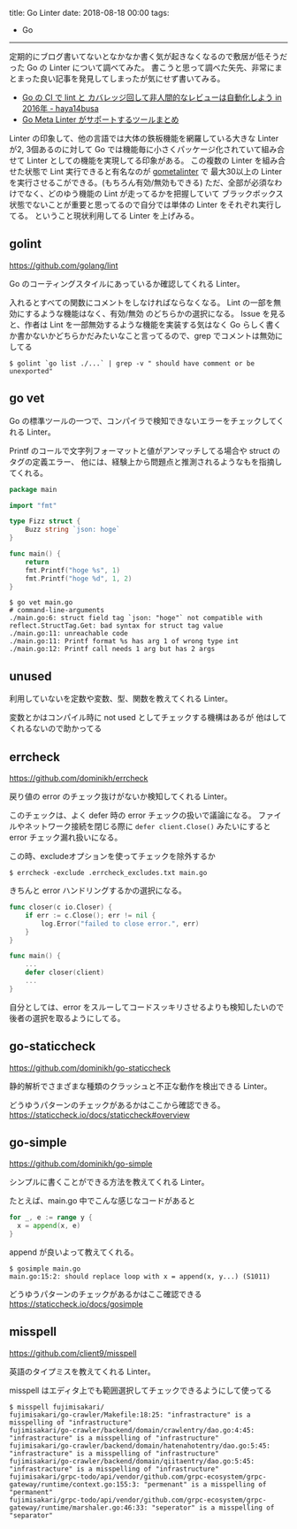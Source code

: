 title: Go Linter
date: 2018-08-18 00:00
tags:
- Go

---

定期的にブログ書いてないとなかなか書く気が起きなくなるので敷居が低そうだった Go の Linter について調べてみた。
書こうと思って調べた矢先、非常にまとまった良い記事を発見してしまったが気にせず書いてみる。

- [Go の CI で lint と カバレッジ回して非人間的なレビューは自動化しよう in 2016年 - haya14busa](http://haya14busa.com/ci-for-go-in-end-of-2016/)
- [Go Meta Linter がサポートするツールまとめ](http://tech.sideci.com/entry/2017/01/10/110000)

Linter の印象して、他の言語では大体の鉄板機能を網羅している大きな Linter が2, 3個あるのに対して
Go では機能毎に小さくパッケージ化されていて組み合せて Linter としての機能を実現してる印象がある。
この複数の Linter を組み合せた状態で Lint 実行できると有名なのが [gometalinter](https://github.com/alecthomas/gometalinter) で
最大30以上の Linter を実行させるこができる。(もちろん有効/無効もできる)
ただ、全部が必須なわけでなく、どのゆう機能の Lint が走ってるかを把握していて
ブラックボックス状態でないことが重要と思ってるので自分では単体の Linter をそれぞれ実行してる。
ということ現状利用してる Linter を上げみる。


## golint

https://github.com/golang/lint

Go のコーティングスタイルにあっているか確認してくれる Linter。

入れるとすべての関数にコメントをしなければならなくなる。
Lint の一部を無効にするような機能はなく、有効/無効 のどちらかの選択になる。
Issue を見ると、作者は Lint を一部無効するような機能を実装する気はなく
Go らしく書くか書かないかどちらかだみたいなこと言ってるので、grep でコメントは無効にしてる

```
$ golint `go list ./...` | grep -v " should have comment or be unexported"
```

## go vet

Go の標準ツールの一つで、コンパイラで検知できないエラーをチェックしてくれる Linter。

Printf のコールで文字列フォーマットと値がアンマッチしてる場合や struct のタグの定義エラー、
他には、経験上から問題点と推測されるようなもを指摘してくれる。

```go
package main

import "fmt"

type Fizz struct {
	Buzz string `json: hoge`
}

func main() {
	return
	fmt.Printf("hoge %s", 1)
	fmt.Printf("hoge %d", 1, 2)
}
```

```
$ go vet main.go
# command-line-arguments
./main.go:6: struct field tag `json: "hoge"` not compatible with reflect.StructTag.Get: bad syntax for struct tag value
./main.go:11: unreachable code
./main.go:11: Printf format %s has arg 1 of wrong type int
./main.go:12: Printf call needs 1 arg but has 2 args
```

## unused

利用していないを定数や変数、型、関数を教えてくれる Linter。

変数とかはコンパイル時に not used としてチェックする機構はあるが
他はしてくれるないので助かってる


## errcheck

https://github.com/dominikh/errcheck

戻り値の error のチェック抜けがないか検知してくれる Linter。

このチェックは、よく defer 時の error チェックの扱いで議論になる。
ファイルやネットワーク接続を閉じる際に `defer client.Close()` みたいにすると error チェック漏れ扱いになる。

この時、excludeオプションを使ってチェックを除外するか

```
$ errcheck -exclude .errcheck_excludes.txt main.go
```

きちんと error ハンドリングするかの選択になる。

```go
func closer(c io.Closer) {
	if err := c.Close(); err != nil {
		log.Error("failed to close error.", err)
	}
}

func main() {
    ...
    defer closer(client)
    ...
}
```

自分としては、error をスルーしてコードスッキリさせるよりも検知したいので後者の選択を取るようにしてる。


## go-staticcheck

https://github.com/dominikh/go-staticcheck

静的解析でさまざまな種類のクラッシュと不正な動作を検出できる Linter。

どうゆうパターンのチェックがあるかはここから確認できる。
https://staticcheck.io/docs/staticcheck#overview


## go-simple

https://github.com/dominikh/go-simple

シンプルに書くことができる方法を教えてくれる Linter。

たとえば、main.go 中でこんな感じなコードがあると

```go
for _, e := range y {
  x = append(x, e)
}
```
append が良いよって教えてくれる。

```
$ gosimple main.go
main.go:15:2: should replace loop with x = append(x, y...) (S1011)
```
どうゆうパターンのチェックがあるかはここ確認できる
https://staticcheck.io/docs/gosimple


## misspell
https://github.com/client9/misspell

英語のタイプミスを教えてくれる Linter。

misspell はエディタ上でも範囲選択してチェックできるようにして使ってる

```
$ misspell fujimisakari/
fujimisakari/go-crawler/Makefile:18:25: "infrastracture" is a misspelling of "infrastructure"
fujimisakari/go-crawler/backend/domain/crawlentry/dao.go:4:45: "infrastracture" is a misspelling of "infrastructure"
fujimisakari/go-crawler/backend/domain/hatenahotentry/dao.go:5:45: "infrastracture" is a misspelling of "infrastructure"
fujimisakari/go-crawler/backend/domain/qiitaentry/dao.go:5:45: "infrastracture" is a misspelling of "infrastructure"
fujimisakari/grpc-todo/api/vendor/github.com/grpc-ecosystem/grpc-gateway/runtime/context.go:155:3: "permenant" is a misspelling of "permanent"
fujimisakari/grpc-todo/api/vendor/github.com/grpc-ecosystem/grpc-gateway/runtime/marshaler.go:46:33: "seperator" is a misspelling of "separator"
```

